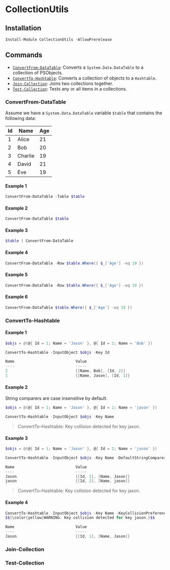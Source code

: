 # CollectionUtils

## Installation

`Install-Module CollectionUtils -AllowPrerelease`

## Commands

- [`ConvertFrom-DataTable`](###ConvertFrom-DataTable): Converts a `System.Data.DataTable` to a collection of PSObjects.
- [`ConvertTo-Hashtable`](###ConvertTo-Hashtable): Converts a collection of objects to a `Hashtable`.
- [`Join-Collection`](###Join-Collection): Joins two collections together.
- [`Test-Collection`](###Test-Collection): Tests any or all items in a collections.

### ConvertFrom-DataTable

Assume we have a `System.Data.DataTable` variable `$table` that contains the following data:

| Id | Name    | Age |
|----|---------|-----|
| 1  | Alice   | 21  |
| 2  | Bob     | 20  |
| 3  | Charlie | 19  |
| 4  | David   | 21  |
| 5  | Eve     | 19  |

#### Example 1

```powershell
ConvertFrom-DataTable -Table $table
```

#### Example 2

```powershell
ConvertFrom-DataTable $table
```

#### Example 3

```powershell
$table | ConvertFrom-DataTable
```

#### Example 4

```powershell
ConvertFrom-DataTable -Row $table.Where({ $_['Age'] -eq 19 })
```

#### Example 5

```powershell
ConvertFrom-DataTable -Row $table.Where({ $_['Age'] -eq 19 })
```

#### Example 6

```powershell
ConvertFrom-DataTable $table.Where({ $_['Age'] -eq 19 })
```

### ConvertTo-Hashtable

#### Example 1

```powershell
$objs = @(@{ Id = 1; Name = 'Jason' }, @{ Id = 2; Name = 'Bob' })

ConvertTo-Hashtable -InputObject $objs -Key Id

Name                           Value
----                           -----
2                              {[Name, Bob], [Id, 2]}
1                              {[Name, Jason], [Id, 1]}
```

#### Example 2

String comparers are case insensitive by default.

```powershell
$objs = @(@{ Id = 1; Name = 'Jason' }, @{ Id = 2; Name = 'jason' })

ConvertTo-Hashtable -InputObject $objs -Key Name
```

> ConvertTo-Hashtable: Key collision detected for key jason.

#### Example 3


```powershell
$objs = @(@{ Id = 1; Name = 'Jason' }, @{ Id = 2; Name = 'jason' })

ConvertTo-Hashtable -InputObject $objs -Key Name -DefaultStringComparer ([StringComparer]::Ordinal)

Name                           Value
----                           -----
Jason                          {[Id, 1], [Name, Jason]}
jason                          {[Id, 2], [Name, jason]}
```

> ConvertTo-Hashtable: Key collision detected for key jason.

#### Example 4

```powershell
ConvertTo-Hashtable -InputObject $objs -Key Name -KeyCollisionPreference Warn
$${\color{yellow}WARNING: Key collision detected for key jason.}$$

Name                           Value
----                           -----
Jason                          {[Id, 1], [Name, Jason]}
```


### Join-Collection

### Test-Collection
